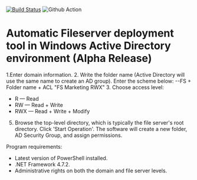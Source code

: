 # 
[![Build Status](https://jomardyan.visualstudio.com/SwiftFileServerGithub/_apis/build/status/jomardyan.Swift-FileServer?branchName=master)](https://jomardyan.visualstudio.com/SwiftFileServerGithub/_build/latest?definitionId=4&branchName=master)
![Github Action](https://github.com/jomardyan/Swift-FileServer/actions/workflows/dotnet-desktop.yml/badge.svg)


# **Automatic Fileserver deployment tool  in Windows Active Directory environment** (Alpha Release)

1.Enter domain information.
2. Write the folder name (Active Directory will use the same name to create an AD group). Enter the scheme below:
  \--FS + Folder name + ACL "FS Marketing RWX"
3. Choose access level:
- R — Read
- RW — Read + Write
- RWX — Read + Write + Modify
5. Browse the top-level directory, which is typically the file server's root directory.
Click 'Start Operation'. The software will create a new folder, AD Security Group, and assign permissions.

Program requirements:
- Latest version of PowerShell installed.
- .NET Framework 4.7.2.
- Administrative rights on both the domain and file server levels.
